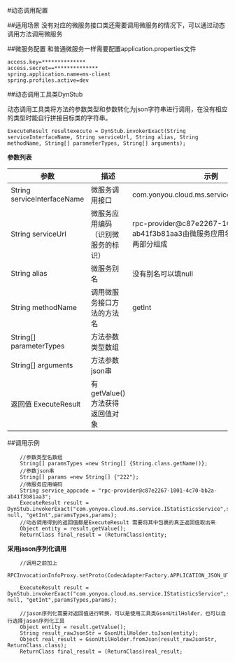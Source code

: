 #动态调用配置

##适用场景
没有对应的微服务接口类还需要调用微服务的情况下，可以通过动态调用方法调用微服务

##微服务配置
和普通微服务一样需要配置application.properties文件

	access.key=**************
	access.secret==**************
	spring.application.name=ms-client
	spring.profiles.active=dev

##动态调用工具类DynStub

动态调用工具类将方法的参数类型和参数转化为json字符串进行调用，在没有相应的类型时能自行拼接目标类的字符串。


	ExecuteResult resultexecute = DynStub.invokerExact(String serviceInterfaceName, String serviceUrl, String alias, String methodName, String[] parameterTypes, String[] arguments);

**参数列表**

<table>
    <thead>
        <tr>
            <th>参数</th>
            <th>描述</th>
            <th>示例</th>
        </tr>
    </thead>
    <tr>
      	 <td>String serviceInterfaceName </td>
		 <td>微服务调用接口</td>
		 <td>com.yonyou.cloud.ms.service.IStatisticsService</td>
    </tr>
    <tr>
      	<td>String serviceUrl</td>
		 <td>微服务应用编码（识别微服务的标识）</td>
		 <td>rpc-provider@c87e2267-1001-4c70-bb2a-ab41f3b81aa3由微服务应用名和应用providerid两部分组成</td>
    </tr>
    <tr>
      	<td>String alias</td>
		 <td>微服务别名</td>
		 <td>没有别名可以填null</td>
    </tr>
    <tr>
      	<td>String methodName</td>
		 <td>调用微服务接口方法的方法名</td>
		 <td>getInt</td>
    </tr>
    <tr>
      	<td>String[] parameterTypes</td>
		 <td>方法参数类型数组</td>
		 <td></td>
    </tr>
    <tr>
      	<td>String[] arguments</td>
		 <td>方法参数json串</td>
		 <td></td>
    </tr>
    <tr>
      	<td>返回值	ExecuteResult</td>
		 <td>有getValue()方法获得返回值对象</td>
		 <td></td>
    </tr>
</table>


##调用示例

		//参数类型名数组
		String[] paramsTypes =new String[] {String.class.getName()}; 
		//参数json串	
		String[] params =new String[] {"222"};
		//微服务应用编码
		String service_appcode = "rpc-provider@c87e2267-1001-4c70-bb2a-ab41f3b81aa3";
		ExecuteResult result = DynStub.invokerExact("com.yonyou.cloud.ms.service.IStatisticsService",service_appcode, null, "getInt",paramsTypes,params);
		//动态调用得到的返回值都是ExecuteResult 需要将其中包裹的真正返回值取出来
		Object entity = result.getValue();
		ReturnClass final_result = (ReturnClass)entity;

**采用jason序列化调用**

		//调用之前加上
		RPCInvocationInfoProxy.setProto(CodecAdapterFactory.APPLICATION_JSON_UTF8_VALUE);

		ExecuteResult result = DynStub.invokerExact("com.yonyou.cloud.ms.service.IStatisticsService",service_appcode, null, "getInt",paramsTypes,params);
		
		//jason序列化需要对返回值进行转换，可以是使用工具类GsonUtilHolder，也可以自行选择jason序列化工具
		Object entity = result.getValue();
		String result_rawJsonStr = GsonUtilHolder.toJson(entity);
		Object real_result = GsonUtilHolder.fromJson(result_rawJsonStr, ReturnClass.class);
		ReturnClass final_result = (ReturnClass)real_result;		